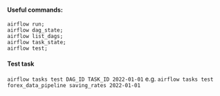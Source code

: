 #### Useful commands:
```
airflow run;
airflow dag_state;
airflow list_dags;
airflow task_state;
airflow test;
```


#### Test task
`airflow tasks test DAG_ID TASK_ID 2022-01-01`
e.g.
`airflow tasks test forex_data_pipeline saving_rates 2022-01-01`

